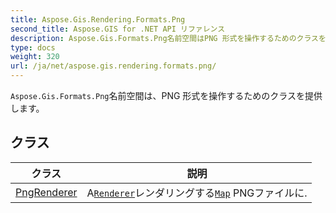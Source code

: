 ```yaml
---
title: Aspose.Gis.Rendering.Formats.Png
second_title: Aspose.GIS for .NET API リファレンス
description: Aspose.Gis.Formats.Png名前空間はPNG 形式を操作するためのクラスを提供します
type: docs
weight: 320
url: /ja/net/aspose.gis.rendering.formats.png/
---
```

`Aspose.Gis.Formats.Png`名前空間は、PNG 形式を操作するためのクラスを提供します。

## クラス

| クラス | 説明 |
| --- | --- |
| [PngRenderer](./pngrenderer/) | A[`Renderer`](../aspose.gis.rendering/renderer/)レンダリングする[`Map`](../aspose.gis.rendering/map/) PNGファイルに. |


